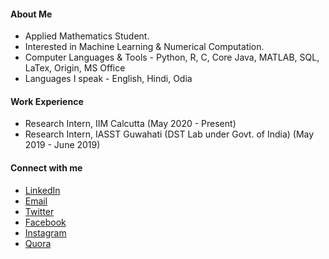 #### About Me

- Applied Mathematics Student.
- Interested in Machine Learning & Numerical Computation.
- Computer Languages & Tools - Python, R, C, Core Java, MATLAB, SQL, LaTex, Origin, MS Office
- Languages I speak - English, Hindi, Odia

#### Work Experience

- Research Intern, IIM Calcutta (May 2020 - Present)
- Research Intern, IASST Guwahati (DST Lab under Govt. of India) (May 2019 - June 2019)

#### Connect with me

- [LinkedIn](https://www.linkedin.com/in/priyabratamishra10/)
- [Email](mailto:imh10025.17@bitmesra.ac.in)
- [Twitter](https://twitter.com/primishra6)
- [Facebook](https://www.facebook.com/priyabrata.mishra)
- [Instagram](https://www.instagram.com/prii_mishra/)
- [Quora](https://www.quora.com/profile/Priyabrata-Mishra-39/)
